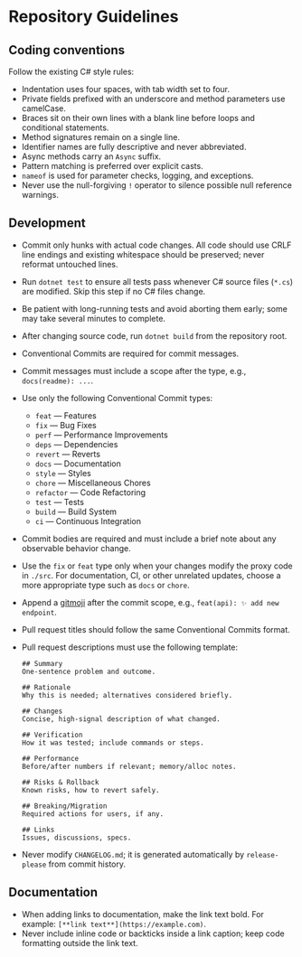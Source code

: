# Repository Guidelines

## Coding conventions

Follow the existing C# style rules:

- Indentation uses four spaces, with tab width set to four.
- Private fields prefixed with an underscore and method parameters use camelCase.
- Braces sit on their own lines with a blank line before loops and conditional statements.
- Method signatures remain on a single line.
- Identifier names are fully descriptive and never abbreviated.
- Async methods carry an `Async` suffix.
- Pattern matching is preferred over explicit casts.
- `nameof` is used for parameter checks, logging, and exceptions.
- Never use the null-forgiving `!` operator to silence possible null reference warnings.

## Development

- Commit only hunks with actual code changes. All code should use CRLF line endings and existing whitespace should be preserved; never reformat untouched lines.
- Run `dotnet test` to ensure all tests pass whenever C# source files (`*.cs`) are modified. Skip this step if no C# files change.
- Be patient with long-running tests and avoid aborting them early; some may take several minutes to complete.
- After changing source code, run `dotnet build` from the repository root.
- Conventional Commits are required for commit messages.
- Commit messages must include a scope after the type, e.g., `docs(readme): ...`.
- Use only the following Conventional Commit types:
  - `feat` — Features
  - `fix` — Bug Fixes
  - `perf` — Performance Improvements
  - `deps` — Dependencies
  - `revert` — Reverts
  - `docs` — Documentation
  - `style` — Styles
  - `chore` — Miscellaneous Chores
  - `refactor` — Code Refactoring
  - `test` — Tests
  - `build` — Build System
  - `ci` — Continuous Integration
- Commit bodies are required and must include a brief note about any observable behavior change.
- Use the `fix` or `feat` type only when your changes modify the proxy code in `./src`. For documentation, CI, or other unrelated updates, choose a more appropriate type such as `docs` or `chore`.
- Append a [gitmoji](https://gitmoji.dev/specification) after the commit scope, e.g., `feat(api): ✨ add new endpoint`.
- Pull request titles should follow the same Conventional Commits format.
- Pull request descriptions must use the following template:

  ```
  ## Summary
  One-sentence problem and outcome.

  ## Rationale
  Why this is needed; alternatives considered briefly.

  ## Changes
  Concise, high-signal description of what changed.

  ## Verification
  How it was tested; include commands or steps.

  ## Performance
  Before/after numbers if relevant; memory/alloc notes.

  ## Risks & Rollback
  Known risks, how to revert safely.

  ## Breaking/Migration
  Required actions for users, if any.

  ## Links
  Issues, discussions, specs.
  ```

- Never modify `CHANGELOG.md`; it is generated automatically by `release-please` from commit history.

## Documentation

- When adding links to documentation, make the link text bold. For example: `[**link text**](https://example.com)`.
- Never include inline code or backticks inside a link caption; keep code formatting outside the link text.
